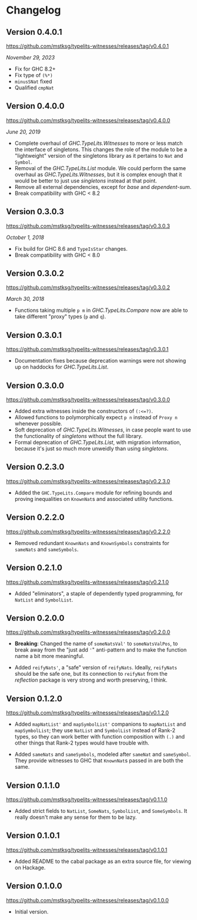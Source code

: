 Changelog
=========

Version 0.4.0.1
---------------

<https://github.com/mstksg/typelits-witnesses/releases/tag/v0.4.0.1>

*November 29, 2023*

*  Fix for GHC 8.2+
*  Fix type of `(%*)`
*  `minusSNat` fixed
*  Qualified `cmpNat`

Version 0.4.0.0
---------------

<https://github.com/mstksg/typelits-witnesses/releases/tag/v0.4.0.0>

*June 20, 2019*

*   Complete overhaul of *GHC.TypeLits.Witnesses* to more or less match the
    interface of singletons.  This changes the role of the module to be a
    "lightweight" version of the singletons library as it pertains to `Nat` and
    `Symbol`.
*   Removal of the *GHC.TypeLits.List* module.  We could perform the same
    overhaul as *GHC.TypeLits.Witnesses*, but it is complex enough that it
    would be better to just use *singletons* instead at that point.
*   Remove all external dependencies, except for *base* and *dependent-sum*.
*   Break compatibility with GHC < 8.2

Version 0.3.0.3
---------------

<https://github.com/mstksg/typelits-witnesses/releases/tag/v0.3.0.3>

*October 1, 2018*

*   Fix build for GHC 8.6 and `TypeIsStar` changes.
*   Break compatibility with GHC < 8.0

Version 0.3.0.2
---------------

<https://github.com/mstksg/typelits-witnesses/releases/tag/v0.3.0.2>

*March 30, 2018*

*   Functions taking multiple `p m` in *GHC.TypeLits.Compare* now are able to
    take different "proxy" types (`p` and `q`).

Version 0.3.0.1
---------------

<https://github.com/mstksg/typelits-witnesses/releases/tag/v0.3.0.1>

*   Documentation fixes because deprecation warnings were not showing up on
    haddocks for *GHC.TypeLits.List*.

Version 0.3.0.0
---------------

<https://github.com/mstksg/typelits-witnesses/releases/tag/v0.3.0.0>

*   Added extra witnesses inside the constructors of `(:<=?)`.
*   Allowed functions to polymorphically expect `p n` instead of `Proxy n`
    whenever possible.
*   Soft deprecation of *GHC.TypeLits.Witnesses*, in case people want to use
    the functionality of *singletons* without the full library.
*   Formal deprecation of *GHC.TypeLits.List*, with migration information,
    because it's just so much more unweidly than using *singletons*.

Version 0.2.3.0
---------------

<https://github.com/mstksg/typelits-witnesses/releases/tag/v0.2.3.0>

*   Added the `GHC.TypeLits.Compare` module for refining bounds and proving
    inequalities on `KnownNat`s and associated utility functions.

Version 0.2.2.0
---------------

<https://github.com/mstksg/typelits-witnesses/releases/tag/v0.2.2.0>

*   Removed redundant `KnownNats` and `KnownSymbols` constraints for `sameNats`
    and `sameSymbols`.

Version 0.2.1.0
---------------

<https://github.com/mstksg/typelits-witnesses/releases/tag/v0.2.1.0>

*   Added "eliminators", a staple of dependently typed programming, for
    `NatList` and `SymbolList`.

Version 0.2.0.0
---------------

<https://github.com/mstksg/typelits-witnesses/releases/tag/v0.2.0.0>

*   **Breaking**: Changed the name of `someNatsVal'` to `someNatsValPos`, to
    break away from the "just add `'`" anti-pattern and to make the function
    name a bit more meaningful.

*   Added `reifyNats'`, a "safe" version of `reifyNats`.  Ideally,
    `reifyNats` should be the safe one, but its connection to `reifyNat` from
    the *reflection* package is very strong and worth preserving, I think.

Version 0.1.2.0
---------------

<https://github.com/mstksg/typelits-witnesses/releases/tag/v0.1.2.0>

*   Added `mapNatList'` and `mapSymbolList'` companions to `mapNatList` and
    `mapSymbolList`; they use `NatList` and `SymbolList` instead of Rank-2
    types, so they can work better with function composition with `(.)` and
    other things that Rank-2 types would have trouble with.

*   Added `sameNats` and `sameSymbols`, modeled after `sameNat` and
    `sameSymbol`.  They provide witnesses to GHC that `KnownNat`s passed in
    are both the same.

Version 0.1.1.0
---------------

<https://github.com/mstksg/typelits-witnesses/releases/tag/v0.1.1.0>

*   Added strict fields to `NatList`, `SomeNats`, `SymbolList`, and
    `SomeSymbols`.  It really doesn't make any sense for them to be lazy.

Version 0.1.0.1
---------------

<https://github.com/mstksg/typelits-witnesses/releases/tag/v0.1.0.1>

*   Added README to the cabal package as an extra source file, for viewing on
    Hackage.

Version 0.1.0.0
---------------

<https://github.com/mstksg/typelits-witnesses/releases/tag/v0.1.0.0>

*   Initial version.

